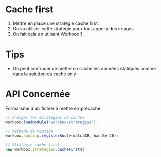 # Cache first

1. Mettre en place une stratégie cache first.
2. On va utiliser cette stratégie pour tout appel à des images
3. On fait cela en utilsant Workbox !

# Tips

- On peut continuer de mettre en cache les données statiques comme dans la solution du cache only

# API Concernée

Formalisme d'un fichier à mettre en precache

```javascript
// Charger les stratégies de caches
workbox.loadModule('workbox-strategies');

// Méthode de routage
workbox.routing.registerRoute(matchCB, handlerCB);

// Stratégie cache first
new workbox.strategies.CacheFirst();
```

